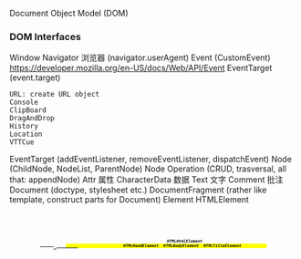 Document Object Model (DOM)

### DOM Interfaces

Window
	Navigator 浏览器 (navigator.userAgent)
	Event (CustomEvent) https://developer.mozilla.org/en-US/docs/Web/API/Event
		EventTarget (event.target)

	URL: create URL object
	Console
	ClipBoard
	DragAndDrop
	History
	Location
	VTTCue

EventTarget (addEventListener, removeEventListener, dispatchEvent)
	Node (ChildNode, NodeList, ParentNode) Node Operation (CRUD, trasversal, all that: appendNode)
		Attr 属性
		CharacterData 数据 
			Text 文字
			Comment 批注 
		Document (doctype, stylesheet etc.)
			DocumentFragment (rather like template, construct parts for Document)
		Element
			HTMLElement <article> <section> <nav> <aside> <header> <footer> <address>
						<em> <strong> <small> <s> <cite> <dfn> <abbr> <ruby>
						<code> <var> <samp> <kbd> <sub> <sup> <i> <b> <u> <mark> <bdi> <bdo> 
						<span> <wbr> <summary> <dt> <dd> <figure> <figcaption> <main> <noscript>
				HTMLHtmlElement <html>
				HTMLHeadElement <head>
				HTMLBodyElement <body>
				HTMLTitleElement <title>
				HTMLBaseElement <base>
				HTMLLinkElement <link>
				HTMLMetaElement <meta>
				HTMLStyleElement <style>
				HTMLHeadingElement <h1-h6>
				HTMLPictureElement <picture>
				HTMLSourceElement <source> 
				HTMLImageElement <img>
				HTMLIFrameElement <iframe>
				HTMLEmbedElement <embed>
				HTMLObjectElement <object>
				HTMLParamElement <param>
				HTMLMediaElement (TimeRanges)
					HTMLVideoElement <video>
					HTMLAudioElement <audio>
				HTMLTrackElement <track>
				HTMLMapElement <map>
				HTMLAreaElement <area>
				HTMLCanvasElement <canvas>
				HTMLAnchorElement <a>
				HTMLQuoteElement <q> <blockquote>
				HTMLDataElement <data>
				HTMLTimeElement <time>
				HTMLBRElement <br>
				HTMLModElement <ins> <del>
				HTMLParagraphElement <p>
				HTMLHRElement <hr>
				HTMLPreElement <pre>
				HTMLOListElement <ol>
				HTMLUListElement <ul>
				HTMLLIElement <li>
				HTMLDListElement <dl>
				HTMLDivElement <div>
				HTMLTableElement <table>
				HTMLTableCaptionElement <caption>
				HTMLTableColElement <colgroup> <col>
				HTMLTableSectionElement <thead> <tbody> <tfoot>
				HTMLTableRowElement <tr>
				HTMLTableDataCellElement <td>
				HTMLTableHeaderCellElement <th>
				HTMLFormElement <form>
				HTMLLabelElement <label>
				HTMLInputElement <input>
				HTMLButtonElement <button>
				HTMLSelectElement <select>
				HTMLOptGroupElement <optgroup>
				HTMLOptionElement <option>
				HTMLDataListElement <datalist>
				HTMLTextAreaElement <textarea>
				HTMLOutputElement <output>
				HTMLProgressElement <progress>
				HTMLMeterElement <meter>
				HTMLFieldSetElement <fieldset>
				HTMLLegendElement <legend>
				HTMLScriptElement <script>
				HTMLTemplateElement <template>

navigator.geolocation (navigator)
https://developer.mozilla.org/en-US/docs/Web/API/Geolocation/Using_geolocation

Screen (window): screen information

Notifications API (window)
https://developer.mozilla.org/en-US/docs/Web/API/Notifications_API/Using_the_Notifications_API

IndexedDB API (window)
https://developer.mozilla.org/en-US/docs/Web/API/IndexedDB_API

FileHandle API (window)
https://developer.mozilla.org/en-US/docs/Web/API/File_Handle_API
File API Blob - File(window)

Web worker (window) concurrent

Camera API (navigator)
	MediaDevice, MediaStream, MediaRecorder

localStorage (window)

WebSocket (window): send/receive message with server without polling

XMLHttpRequest (window): Server Data
	FormData (interface to construct form data)
Fetch API (window)

WebRTC (window) audio video input (navigator.getMedia): web meeting etc..

MutationObserver (MVVM) MutationRecord

Performance (window) Performance Timeline API
	Timing API (navigator)

WYSIWYG (Selection, Range)

Speech API: Convert Audio to Text

Plugins (navigator): get plugins information etc.

GlobalEventHandlers (see HTML.md)
